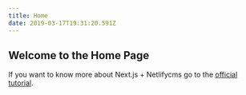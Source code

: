 ```yaml
---
title: Home
date: 2019-03-17T19:31:20.591Z
---
```


## Welcome to the Home Page

If you want to know more about Next.js + Netlifycms go to the [official tutorial](https://www.netlifycms.org/docs/nextjs/).
